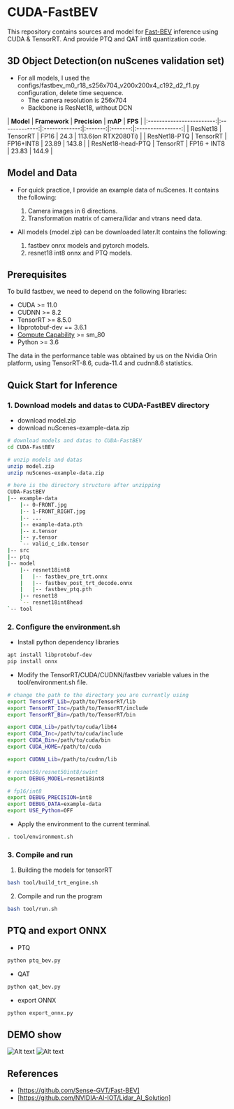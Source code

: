# CUDA-FastBEV

This repository contains sources and model for [Fast-BEV](https://github.com/Sense-GVT/Fast-BEV) inference using CUDA & TensorRT. And provide PTQ and QAT int8 quantization code.


## 3D Object Detection(on nuScenes validation set)
- For all models, I used the configs/fastbev_m0_r18_s256x704_v200x200x4_c192_d2_f1.py configuration, delete time sequence. 
  - The camera resolution is 256x704
  - Backbone is ResNet18, without DCN


|         **Model**        | **Framework** | **Precision** | **mAP** | **FPS** |
|:------------------------:|:-------------:|:-------------:|:-------:|:-------:|:----------------:|
| ResNet18 |    TensorRT    |   FP16   |  24.3  |   113.6(on RTX2080Ti)        |
| ResNet18-PTQ         |    TensorRT   | FP16+INT8     |  23.89  |  143.8  |
| ResNet18-head-PTQ    | TensorRT      | FP16 + INT8 |  23.83       |   144.9        |


## Model and Data
- For quick practice, I provide an example data of nuScenes. It contains the following:
  1. Camera images in 6 directions.
  2. Transformation matrix of camera/lidar and vtrans need data.

- All models (model.zip) can be downloaded later.It contains the following:
  1. fastbev onnx models and pytorch models.
  2. resnet18 int8 onnx and PTQ models.

## Prerequisites
To build fastbev, we need to depend on the following libraries:
- CUDA >= 11.0
- CUDNN >= 8.2
- TensorRT >= 8.5.0
- libprotobuf-dev == 3.6.1
- [Compute Capability](https://developer.nvidia.com/cuda-gpus#compute) >= sm_80
- Python >= 3.6

The data in the performance table was obtained by us on the Nvidia Orin platform, using TensorRT-8.6, cuda-11.4 and cudnn8.6 statistics.

## Quick Start for Inference

### 1. Download models and datas to CUDA-FastBEV directory
- download model.zip 
- download nuScenes-example-data.zip 
```bash
# download models and datas to CUDA-FastBEV
cd CUDA-FastBEV

# unzip models and datas
unzip model.zip
unzip nuScenes-example-data.zip

# here is the directory structure after unzipping
CUDA-FastBEV
|-- example-data
    |-- 0-FRONT.jpg
    |-- 1-FRONT_RIGHT.jpg
    |-- ...
    |-- example-data.pth
    |-- x.tensor
    |-- y.tensor
    `-- valid_c_idx.tensor
|-- src
|-- ptq
|-- model
    |-- resnet18int8
    |   |-- fastbev_pre_trt.onnx
    |   |-- fastbev_post_trt_decode.onnx
    |   |-- fastbev_ptq.pth
    |-- resnet18
    `-- resnet18int8head
`-- tool
```
### 2. Configure the environment.sh
- Install python dependency libraries
```bash
apt install libprotobuf-dev
pip install onnx
```

- Modify the TensorRT/CUDA/CUDNN/fastbev variable values in the tool/environment.sh file.
```bash
# change the path to the directory you are currently using
export TensorRT_Lib=/path/to/TensorRT/lib
export TensorRT_Inc=/path/to/TensorRT/include
export TensorRT_Bin=/path/to/TensorRT/bin

export CUDA_Lib=/path/to/cuda/lib64
export CUDA_Inc=/path/to/cuda/include
export CUDA_Bin=/path/to/cuda/bin
export CUDA_HOME=/path/to/cuda

export CUDNN_Lib=/path/to/cudnn/lib

# resnet50/resnet50int8/swint
export DEBUG_MODEL=resnet18int8

# fp16/int8
export DEBUG_PRECISION=int8
export DEBUG_DATA=example-data
export USE_Python=OFF
```

- Apply the environment to the current terminal.
```bash
. tool/environment.sh
```

### 3. Compile and run

1. Building the models for tensorRT
```bash
bash tool/build_trt_engine.sh
```

2. Compile and run the program
```bash
bash tool/run.sh
```

## PTQ and export ONNX
- PTQ
```bash
python ptq_bev.py
```
- QAT
```bash
python qat_bev.py
```
- export ONNX
```bash
python export_onnx.py
```
## DEMO show
![Alt text](demo/sample0_vis_int8_head.png)
![Alt text](demo/sample1_vis_int8_head.png)

## References
- [https://github.com/Sense-GVT/Fast-BEV]
- [https://github.com/NVIDIA-AI-IOT/Lidar_AI_Solution]
